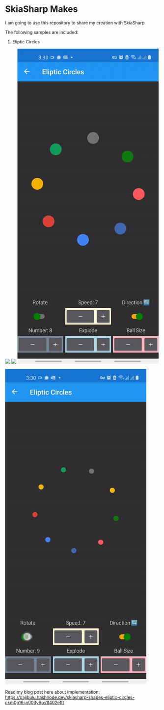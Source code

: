# SkiaSharp Makes

I am going to use this repository to share my creation with SkiaSharp.

The following samples are included:

1) Eliptic Circles

![](https://github.com/fzany/SkiaSharpMakes/blob/master/share1.gif)
![](https://github.com/fzany/SkiaSharpMakes/blob/master/share2.gif)
![in action](https://github.com/fzany/SkiaSharpMakes/blob/master/rota1.gif)

![in action](https://github.com/fzany/SkiaSharpMakes/blob/master/rota2.gif)


Read my blog post here about implementation: https://oajibulu.hashnode.dev/skiasharp-shapes-eliptic-circles-ckm0p16sn003y6os1f402eftt

